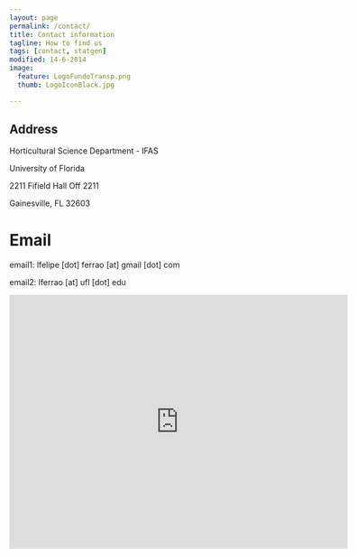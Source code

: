 ```yaml
---
layout: page
permalink: /contact/
title: Contact information
tagline: How to find us
tags: [contact, statgen]
modified: 14-6-2014
image:
  feature: LogoFundoTransp.png
  thumb: LogoIconBlack.jpg

---
```


## Address
Horticultural Science Department - IFAS

University of Florida

2211 Fifield Hall Off 2211

Gainesville, FL 32603

# Email
email1: lfelipe [dot] ferrao [at] gmail [dot] com

email2: lferrao [at] ufl [dot] edu

<iframe src="https://www.google.com/maps/embed?pb=!1m20!1m8!1m3!1d3680.5210458012007!2d-47.634809!3d-22.708866999999998!3m2!1i1024!2i768!4f13.1!4m9!1i0!3e6!4m0!4m5!1s0x0%3A0x4eea44ee27f920e0!2sDepartamento+de+Gen%C3%A9tica+da+ESALQ%2FUSP+(LGN)!3m2!1d-22.708866999999998!2d-47.634809!5e0!3m2!1spt-BR!2sbr!4v1402857683285" width="600" height="450" frameborder="0" style="border:0"></iframe>
